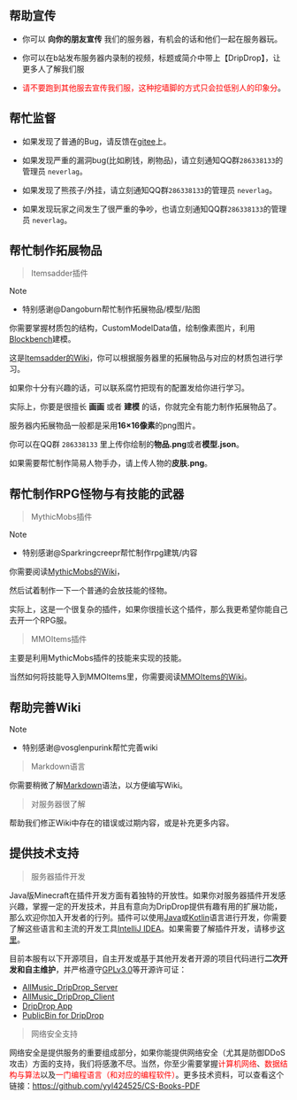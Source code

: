 ## 帮助宣传

+ 你可以 **向你的朋友宣传** 我们的服务器，有机会的话和他们一起在服务器玩。

+ 你可以在b站发布服务器内录制的视频，标题或简介中带上【DripDrop】，让更多人了解我们服

+ <font color=red>请不要跑到其他服去宣传我们服，这种挖墙脚的方式只会拉低别人的印象分</font>。

## 帮忙监督

+ 如果发现了普通的Bug，请反馈在[gitee](https://gitee.com/neverlag/drip-drop-server/issues)上。

+ 如果发现严重的漏洞bug(比如刷钱，刷物品)，请立刻通知QQ群`286338133`的管理员 `neverlag`。

+ 如果发现了熊孩子/外挂，请立刻通知QQ群`286338133`的管理员 `neverlag`。

+ 如果发现玩家之间发生了很严重的争吵，也请立刻通知QQ群`286338133`的管理员 `neverlag`。

## 帮忙制作拓展物品

> Itemsadder插件

>[!note]
> + 特别感谢@Dangoburn帮忙制作拓展物品/模型/贴图

你需要掌握材质包的结构，CustomModelData值，绘制像素图片，利用[Blockbench](https://www.blockbench.net/downloads)建模。

这是[Itemsadder的Wiki](https://itemsadder.plugin.ga/plugin-usage)，你可以根据服务器里的拓展物品与对应的材质包进行学习。

如果你十分有兴趣的话，可以联系腐竹把现有的配置发给你进行学习。

实际上，你要是很擅长 **画画** 或者 **建模** 的话，你就完全有能力制作拓展物品了。

服务器内拓展物品一般都是采用**16×16像素**的png图片。

你可以在QQ群 `286338133` 里上传你绘制的**物品.png**或者**模型.json**。

如果需要帮忙制作简易人物手办，请上传人物的**皮肤.png**。

## 帮忙制作RPG怪物与有技能的武器

> MythicMobs插件

>[!note]
> + 特别感谢@Sparkringcreepr帮忙制作rpg建筑/内容

你需要阅读[MythicMobs的Wiki](https://mineplugin.org/MythicMobs)，

然后试着制作一下一个普通的会放技能的怪物。

实际上，这是一个很复杂的插件，如果你很擅长这个插件，那么我更希望你能自己去开一个RPG服。

> MMOItems插件

主要是利用MythicMobs插件的技能来实现的技能。

当然如何将技能导入到MMOItems里，你需要阅读[MMOItems的Wiki](https://www.mcbbs.net/thread-696236-1-1.html)。

## 帮助完善Wiki

>[!note]
> + 特别感谢@vosglenpurink帮忙完善wiki

> Markdown语言

你需要稍微了解[Markdown](https://markdown.com.cn/cheat-sheet.html#%E6%80%BB%E8%A7%88)语法，以方便编写Wiki。

> 对服务器很了解

帮助我们修正Wiki中存在的错误或过期内容，或是补充更多内容。

## 提供技术支持

> 服务器插件开发

Java版Minecraft在插件开发方面有着独特的开放性。如果你对服务器插件开发感兴趣，掌握一定的开发技术，并且有意向为DripDrop提供有趣有用的扩展功能，那么欢迎你加入开发者的行列。插件可以使用[Java](https://www.liaoxuefeng.com/wiki/1252599548343744)或[Kotlin](https://www.kotlincn.net/docs/reference/basic-syntax.html)语言进行开发，你需要了解这些语言和主流的开发工具[IntelliJ IDEA](https://www.jetbrains.com/idea/)。如果需要了解插件开发，请移步[这里](https://plgdev.xuogroup.top/#/README)。

目前本服有以下开源项目，自主开发或基于其他开发者开源的项目代码进行**二次开发和自主维护**，并严格遵守[GPLv3.0](https://www.gnu.org/licenses/quick-guide-gplv3.html)等开源许可证：

+ [AllMusic_DripDrop_Server](https://github.com/DripDrop-Minecraft/AllMusic_DripDrop_Server)
+ [AllMusic_DripDrop_Client](https://github.com/DripDrop-Minecraft/AllMusic_DripDrop_Client)
+ [DripDrop App](https://github.com/DripDrop-Minecraft/DripDrop_Service_App)
+ [PublicBin for DripDrop](https://github.com/DripDrop-Minecraft/PublicBin)

> 网络安全支持

网络安全是提供服务的重要组成部分，如果你能提供网络安全（尤其是防御DDoS攻击）方面的支持，我们将感激不尽。当然，你至少需要掌握<font color=red>计算机网络</font>、<font color=red>数据结构与算法</font>以及<font color=red>一门编程语言（和对应的编程软件）</font>。更多技术资料，可以查看这个链接：https://github.com/yyl424525/CS-Books-PDF